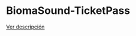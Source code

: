 # BiomaSound-TicketPass
<a href="https://github.com/PsycoSoft/BiomaSound-TicketPass">Ver descripción</a>
